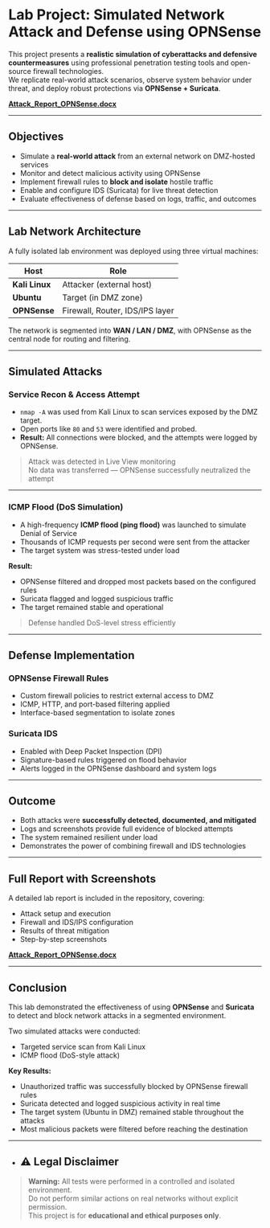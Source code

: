 #  Lab Project: Simulated Network Attack and Defense using OPNSense

This project presents a **realistic simulation of cyberattacks and defensive countermeasures** using professional penetration testing tools and open-source firewall technologies.  
We replicate real-world attack scenarios, observe system behavior under threat, and deploy robust protections via **OPNSense + Suricata**.


 **[Attack_Report_OPNSense.docx](Attack_Report_OPNSense.docx)**  

---

##  Objectives

- Simulate a **real-world attack** from an external network on DMZ-hosted services
- Monitor and detect malicious activity using OPNSense
- Implement firewall rules to **block and isolate** hostile traffic
- Enable and configure IDS (Suricata) for live threat detection
- Evaluate effectiveness of defense based on logs, traffic, and outcomes

---

##  Lab Network Architecture

A fully isolated lab environment was deployed using three virtual machines:

| Host           | Role                            |
|----------------|---------------------------------|
| **Kali Linux** | Attacker (external host)        |
| **Ubuntu**     | Target (in DMZ zone)            |
| **OPNSense**   | Firewall, Router, IDS/IPS layer |

The network is segmented into **WAN / LAN / DMZ**, with OPNSense as the central node for routing and filtering.

---

##  Simulated Attacks

###  Service Recon & Access Attempt

- `nmap -A` was used from Kali Linux to scan services exposed by the DMZ target.
- Open ports like `80` and `53` were identified and probed.
- **Result:** All connections were blocked, and the attempts were logged by OPNSense.

>  Attack was detected in Live View monitoring  
>  No data was transferred — OPNSense successfully neutralized the attempt

---

###  ICMP Flood (DoS Simulation)

- A high-frequency **ICMP flood (ping flood)** was launched to simulate Denial of Service
- Thousands of ICMP requests per second were sent from the attacker
- The target system was stress-tested under load

**Result:**
- OPNSense filtered and dropped most packets based on the configured rules
- Suricata flagged and logged suspicious traffic
- The target remained stable and operational

>  Defense handled DoS-level stress efficiently

---

##  Defense Implementation

###  OPNSense Firewall Rules

- Custom firewall policies to restrict external access to DMZ
- ICMP, HTTP, and port-based filtering applied
- Interface-based segmentation to isolate zones

###  Suricata IDS

- Enabled with Deep Packet Inspection (DPI)
- Signature-based rules triggered on flood behavior
- Alerts logged in the OPNSense dashboard and system logs

---

##  Outcome

- Both attacks were **successfully detected, documented, and mitigated**
- Logs and screenshots provide full evidence of blocked attempts
- The system remained resilient under load
- Demonstrates the power of combining firewall and IDS technologies

---
##  Full Report with Screenshots

A detailed lab report is included in the repository, covering:

- Attack setup and execution
- Firewall and IDS/IPS configuration
- Results of threat mitigation
- Step-by-step screenshots

 **[Attack_Report_OPNSense.docx](Attack_Report_OPNSense.docx)**  

---

##  Conclusion

This lab demonstrated the effectiveness of using **OPNSense** and **Suricata** to detect and block network attacks in a segmented environment.

Two simulated attacks were conducted:

-  Targeted service scan from Kali Linux  
-  ICMP flood (DoS-style attack)

**Key Results:**

-  Unauthorized traffic was successfully blocked by OPNSense firewall rules  
-  Suricata detected and logged suspicious activity in real time  
-  The target system (Ubuntu in DMZ) remained stable throughout the attacks  
-  Most malicious packets were filtered before reaching the destination

---

-  ## ⚠️ Legal Disclaimer

>  **Warning:** All tests were performed in a controlled and isolated environment.  
>  Do not perform similar actions on real networks without explicit permission.  
>  This project is for **educational and ethical purposes only**.
